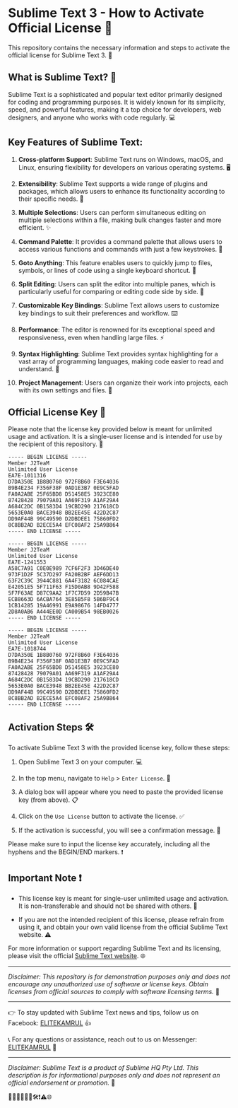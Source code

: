 # Sublime Text 3 - How to Activate Official License 🔑

This repository contains the necessary information and steps to activate the official license for Sublime Text 3. 🚀
## What is Sublime Text? 🚀

Sublime Text is a sophisticated and popular text editor primarily designed for coding and programming purposes. It is widely known for its simplicity, speed, and powerful features, making it a top choice for developers, web designers, and anyone who works with code regularly. 💻

## Key Features of Sublime Text:

1. **Cross-platform Support**: Sublime Text runs on Windows, macOS, and Linux, ensuring flexibility for developers on various operating systems. 🖥️

2. **Extensibility**: Sublime Text supports a wide range of plugins and packages, which allows users to enhance its functionality according to their specific needs. 🧩

3. **Multiple Selections**: Users can perform simultaneous editing on multiple selections within a file, making bulk changes faster and more efficient. ✨

4. **Command Palette**: It provides a command palette that allows users to access various functions and commands with just a few keystrokes. 🎨

5. **Goto Anything**: This feature enables users to quickly jump to files, symbols, or lines of code using a single keyboard shortcut. 🚀

6. **Split Editing**: Users can split the editor into multiple panes, which is particularly useful for comparing or editing code side by side. 🔄

7. **Customizable Key Bindings**: Sublime Text allows users to customize key bindings to suit their preferences and workflow. ⌨️

8. **Performance**: The editor is renowned for its exceptional speed and responsiveness, even when handling large files. ⚡

9. **Syntax Highlighting**: Sublime Text provides syntax highlighting for a vast array of programming languages, making code easier to read and understand. 🌈

10. **Project Management**: Users can organize their work into projects, each with its own settings and files. 📁


## Official License Key 🔐

Please note that the license key provided below is meant for unlimited usage and activation. It is a single-user license and is intended for use by the recipient of this repository. 👤

```plaintext
----- BEGIN LICENSE -----
Member J2TeaM
Unlimited User License
EA7E-1011316
D7DA350E 1B8B0760 972F8B60 F3E64036
B9B4E234 F356F38F 0AD1E3B7 0E9C5FAD
FA0A2ABE 25F65BD8 D51458E5 3923CE80
87428428 79079A01 AA69F319 A1AF29A4
A684C2DC 0B1583D4 19CBD290 217618CD
5653E0A0 BACE3948 BB2EE45E 422D2C87
DD9AF44B 99C49590 D2DBDEE1 75860FD2
8C8BB2AD B2ECE5A4 EFC08AF2 25A9B864
----- END LICENSE -----
```


```plaintext
----- BEGIN LICENSE -----
Member J2TeaM
Unlimited User License
EA7E-1241553
A58C7A91 C0E0E989 7CF6F2F3 3D46DE40
973F1D2F 5C37D297 FA20B2BF AEF6DD13
63F2C39C 3944C881 6A4F3182 6C084CAE
E42051E5 5F711F63 F15D0AB8 9D42F588
5F7F63AE D87C9AA2 1F7C7D59 2D59B47B
ECB8663D 6ACBA764 3E85B5F8 5B6BF9C4
1CB14285 19A46991 E9A98676 14FD4777
2D8A0AB6 A444EE0D CA009B54 98EB0026
----- END LICENSE -----
```

```plaintext
----- BEGIN LICENSE -----
Member J2TeaM
Unlimited User License
EA7E-1018744
D7DA350E 1B8B0760 972F8B60 F3E64036
B9B4E234 F356F38F 0AD1E3B7 0E9C5FAD
FA0A2ABE 25F65BD8 D51458E5 3923CE80
87428428 79079A01 AA69F319 A1AF29A4
A684C2DC 0B1583D4 19CBD290 217618CD
5653E0A0 BACE3948 BB2EE45E 422D2C87
DD9AF44B 99C49590 D2DBDEE1 75860FD2
8C8BB2AD B2ECE5A4 EFC08AF2 25A9B864
----- END LICENSE -----
```

## Activation Steps 🛠️

To activate Sublime Text 3 with the provided license key, follow these steps:

1. Open Sublime Text 3 on your computer. 💻

2. In the top menu, navigate to `Help` > `Enter License`. 📜

3. A dialog box will appear where you need to paste the provided license key (from above). 📋

4. Click on the `Use License` button to activate the license. ✅

5. If the activation is successful, you will see a confirmation message. 🎉

Please make sure to input the license key accurately, including all the hyphens and the BEGIN/END markers. ❗

## Important Note ❗

- This license key is meant for single-user unlimited usage and activation. It is non-transferable and should not be shared with others. 🚫

- If you are not the intended recipient of this license, please refrain from using it, and obtain your own valid license from the official Sublime Text website. ⚠️

For more information or support regarding Sublime Text and its licensing, please visit the official [Sublime Text website](https://www.sublimetext.com). 🌐

---
*Disclaimer: This repository is for demonstration purposes only and does not encourage any unauthorized use of software or license keys. Obtain licenses from official sources to comply with software licensing terms.* 📝

---
👉 To stay updated with Sublime Text news and tips, follow us on Facebook: [ELITEKAMRUL](https://www.facebook.com/EliteKamrul) 👍

📞 For any questions or assistance, reach out to us on Messenger: [ELITEKAMRUL](https://m.me/EliteKamrul) 💬

---
*Disclaimer: Sublime Text is a product of Sublime HQ Pty Ltd. This description is for informational purposes only and does not represent an official endorsement or promotion.* 📝

🚀📜✅🎉🔐👤🛠️❗️⚠️🌐
